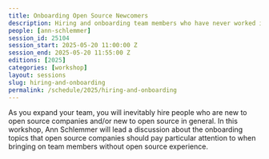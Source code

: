 ```yaml
---
title: Onboarding Open Source Newcomers
description: Hiring and onboarding team members who have never worked in open source companies
people: [ann-schlemmer]
session_id: 25104
session_start: 2025-05-20 11:00:00 Z
session_end: 2025-05-20 11:55:00 Z 
editions: [2025]
categories: [workshop]
layout: sessions
slug: hiring-and-onboarding
permalink: /schedule/2025/hiring-and-onboarding
---
```


As you expand your team, you will inevitably hire people who are new to open source companies and/or new to 
open source in general. In this workshop, Ann Schlemmer will lead a discussion about the onboarding topics 
that open source companies should pay particular attention to when bringing on team members without open 
source experience. 